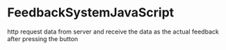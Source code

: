 # FeedbackSystemJavaScript
http request data from server and receive the data as the actual feedback after pressing the button
